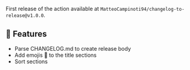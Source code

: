 First release of the action available at `MatteoCampinoti94/changelog-to-release@v1.0.0`.

## 🚀 Features

* Parse CHANGELOG.md to create release body
* Add emojis 🚀 to the title sections
* Sort sections
